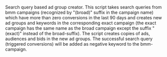 Search query based ad group creator.
This script takes search queries from bmm campaigns 
(recognized by "(broad)" suffix in the campaign name)
 which have more than zero conversions in the last 90 days 
 and creates new ad groups and keywords in the corresponding exact campaign 
 (the exact campaign has the same name as the broad campaign except the suffix "(exact)"
 instead of the broad-suffix).
The script creates copies of ads, audiences and bids in the new ad groups.
 The successful search query (triggered conversions) will be added as 
 negative keyword to the bmm-campaign.

